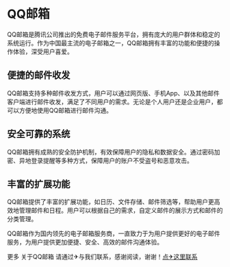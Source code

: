# QQ邮箱

QQ邮箱是腾讯公司推出的免费电子邮件服务平台，拥有庞大的用户群体和稳定的系统运行。作为中国最主流的电子邮箱之一，QQ邮箱拥有丰富的功能和便捷的操作体验，深受用户喜爱。

## 便捷的邮件收发

QQ邮箱支持多种邮件收发方式，用户可以通过网页版、手机App、以及其他邮件客户端进行邮件收发，满足了不同用户的需求。无论是个人用户还是企业用户，都可以方便地使用QQ邮箱进行邮件沟通。

## 安全可靠的系统

QQ邮箱拥有成熟的安全防护机制，有效保障用户的隐私和数据安全。通过密码加密、异地登录提醒等多种方式，保障用户的账户不受盗号和恶意攻击。

## 丰富的扩展功能

QQ邮箱提供了丰富的扩展功能，如日历、文件存储、邮件筛选等，帮助用户更高效地管理邮件和日程。用户可以根据自己的需求，自定义邮件的展示方式和邮件的分类管理。

QQ邮箱作为国内领先的电子邮箱服务商，一直致力于为用户提供更好的电子邮件服务，为用户提供更加便捷、安全、高效的邮件沟通体验。

更多 关于QQ邮箱 请通过✈与我们联系，感谢阅读，谢谢！[点✈这里联系](https://jiema.k02.cc)